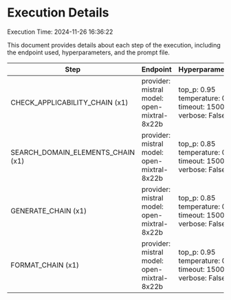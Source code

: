 # Execution Details

Execution Time: 2024-11-26 16:36:22

This document provides details about each step of the execution, including the endpoint used, hyperparameters, and the prompt file.

| Step | Endpoint | Hyperparameters | Prompt Files |
|------|----------|-----------------|--------------|
| CHECK_APPLICABILITY_CHAIN (x1) | provider: mistral<br>model: open-mixtral-8x22b | top_p: 0.95<br>temperature: 0.6<br>timeout: 1500<br>verbose: False | (plain, check-applicability/mistral/plain-template.txt) |
| SEARCH_DOMAIN_ELEMENTS_CHAIN (x1) | provider: mistral<br>model: open-mixtral-8x22b | top_p: 0.85<br>temperature: 0.55<br>timeout: 1500<br>verbose: False | (plain, search-domain-elements/mistral/plain-template-lowsigma.txt) |
| GENERATE_CHAIN (x1) | provider: mistral<br>model: open-mixtral-8x22b | top_p: 0.85<br>temperature: 0.6<br>timeout: 1500<br>verbose: False | (plain, generate-requirements/mistral/plain-template.txt) |
| FORMAT_CHAIN (x1) | provider: mistral<br>model: open-mixtral-8x22b | top_p: 0.95<br>temperature: 0.5<br>timeout: 1500<br>verbose: False | (plain, format-json/mistral/plain-template.txt) |
